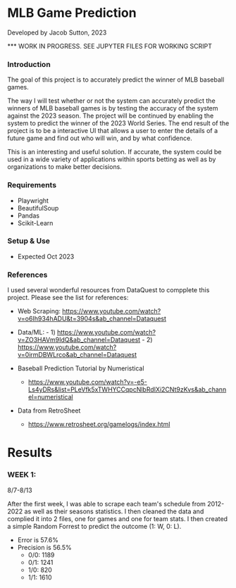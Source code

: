 # MLB Game Prediction
Developed by Jacob Sutton, 2023

*** WORK IN PROGRESS. SEE JUPYTER FILES FOR WORKING SCRIPT

### Introduction
The goal of this project is to accurately predict the winner of MLB baseball games. 

The way I will test whether or not the system can accurately predict the winners of MLB baseball games is by testing the accuracy of the system against the 2023 season. The project will be continued by enabling the system to predict the winner of the 2023 World Series. The end result of the project is to be a interactive UI that allows a user to enter the details of a future game and find out who will win, and by what confidence. 

This is an interesting and useful solution. If accurate, the system could be used in a wide variety of applications within sports betting as well as by organizations to make better decisions. 




### Requirements 
  - Playwright
  - BeautifulSoup
  - Pandas
  - Scikit-Learn



### Setup & Use
* Expected Oct 2023



### References

I used several wonderful resources from DataQuest to compplete this project. Please see the list for references:
  
  - Web Scraping: https://www.youtube.com/watch?v=o6Ih934hADU&t=3904s&ab_channel=Dataquest
  - Data/ML:
        - 1) https://www.youtube.com/watch?v=ZO3HAVm9IdQ&ab_channel=Dataquest
        - 2) https://www.youtube.com/watch?v=0irmDBWLrco&ab_channel=Dataquest

- Baseball Prediction Tutorial by Numeristical
     - https://www.youtube.com/watch?v=-e5-Ls4yDRs&list=PLeVfk5xTWHYCCqpcNlbRdIXi2CNt9zKvs&ab_channel=numeristical
 
- Data from RetroSheet
    - https://www.retrosheet.org/gamelogs/index.html



# Results
### WEEK 1: 
8/7-8/13

After the first week, I was able to scrape each team's schedule from 2012-2022 as well as their seasons statistics. I then cleaned the data and complied it into 2 files, one for games and one for team stats. I then created a simple Random Forrest to predict the outcome (1: W, 0: L). 

- Error is 57.6%
- Precision is 56.5%
    - 0/0: 1189
    - 0/1: 1241
    - 1/0: 820
    - 1/1: 1610

